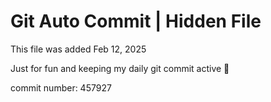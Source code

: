 # Git Auto Commit | Hidden File

This file was added Feb 12, 2025

Just for fun and keeping my daily git commit active 🤪

commit number: 457927
